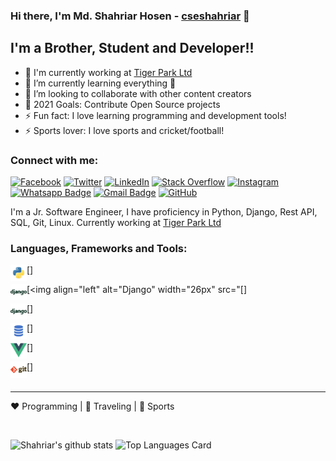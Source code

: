 ### Hi there, I'm Md. Shahriar Hosen - [cseshahriar][website] 👋

## I'm a Brother, Student and Developer!!

- 🔭 I'm currently working at [Tiger Park Ltd][jobwebsite]
- 🌱 I’m currently learning everything 🤣
- 👯 I’m looking to collaborate with other content creators
- 🥅 2021 Goals: Contribute Open Source projects
- ⚡ Fun fact: I love learning programming and development tools!
- ⚡ Sports lover: I love sports and cricket/football!

### Connect with me:

<a href="https://www.facebook.com/riajul.kashem" target="_blank"><img src="https://img.shields.io/badge/Facebook-%231877F2.svg?&style=flat-square&logo=facebook&logoColor=white" alt="Facebook"></a>
[![Twitter](https://img.shields.io/badge/-Twitter-222222?style=flat-square&logo=twitter&logoColor=white&link=https://twitter.com/riajulkashem/)](https://twitter.com/riajulkashem/)
<a href="https://www.linkedin.com/in/riajulkashem" target="_blank"><img src="https://img.shields.io/badge/LinkedIn-%230077B5.svg?&style=flat-square&logo=linkedin&logoColor=white" alt="LinkedIn"></a>
[![Stack Overflow](https://img.shields.io/badge/-Stack%20Overflow-222222?style=flat-square&logo=stack-overflow&logoColor=white&link=https://stackoverflow.com/users/10721366/riajul-kashem)](https://stackoverflow.com/users/10721366/riajul-kashem)
<a href="https://www.instagram.com/zhdruvo" target="_blank"><img src="https://img.shields.io/badge/Instagram-%23E4405F.svg?&style=flat-square&logo=instagram&logoColor=white" alt="Instagram"></a>
[![Whatsapp Badge](https://img.shields.io/badge/-Whatsapp-4CA143?style=flat-square&labelColor=4CA143&logo=whatsapp&logoColor=white&link=https://api.whatsapp.com/send?phone=+8801777824258&text=Riajul)](https://api.whatsapp.com/send?phone=+8801777824258&text=Riajul)
[![Gmail Badge](https://img.shields.io/badge/-Gmail-c14438?style=flat-square&logo=Gmail&logoColor=white&link=mailto:riajulkashem@gmail.com)](mailto:riajulkashem@gmail.com)
[![GitHub](https://img.shields.io/badge/-GitHub-181717?style=flat-square&logo=github&link=https://github.com/RiajulKashem/)](https://github.com/RiajulKashem/)

I'm a Jr. Software Engineer, I have proficiency in Python, Django, Rest API, SQL, Git, Linux. Currently working at [Tiger Park Ltd](https://tiger-park.com/)
<br/>

### Languages, Frameworks and Tools:

[<img align="left" alt="Python" width="26px" src="https://raw.githubusercontent.com/github/explore/80688e429a7d4ef2fca1e82350fe8e3517d3494d/topics/python/python.png" />]

[<img align="left" alt="Django" width="26px" src="[<img align="left" alt="Python" width="26px" src="https://raw.githubusercontent.com/github/explore/80688e429a7d4ef2fca1e82350fe8e3517d3494d/topics/django/django.png" />]

[<img align="left" alt="Django Rest Framework" width="26px" width="26px" src="https://raw.githubusercontent.com/github/explore/80688e429a7d4ef2fca1e82350fe8e3517d3494d/topics/django/django.png" />]

[<img align="left" alt="SQL" width="26px" src="https://raw.githubusercontent.com/github/explore/80688e429a7d4ef2fca1e82350fe8e3517d3494d/topics/sql/sql.png" />]

[<img align="left" alt="Vuejs" width="26px" src="https://raw.githubusercontent.com/github/explore/80688e429a7d4ef2fca1e82350fe8e3517d3494d/topics/vue/vue.png" />]

[<img align="left" alt="Git" width="26px" src="https://raw.githubusercontent.com/github/explore/80688e429a7d4ef2fca1e82350fe8e3517d3494d/topics/git/git.png" />]
<br />
<br />

---

:heart: Programming | :blue_heart: Traveling | :black_heart: Sports

<br />

![Shahriar's github stats](https://github-readme-stats.vercel.app/api?username=cseshahriar&show_icons=true&hide_border=true)
![Top Languages Card](https://github-readme-stats.vercel.app/api/top-langs/?username=cseshahriar&layout=compact)
<br/>

[cseshahriar]: https://github.com/cseshahriar
[website]: https://github.com/cseshahriar
[jobwebsite]: https://tiger-park.com/
[website]: https://github.com/cseshahriar
[twitter]: https://github.com/cseshahriar
[youtube]: https://github.com/cseshahriar
[instagram]: https://github.com/cseshahriar
[linkedin]: https://github.com/cseshahriar
